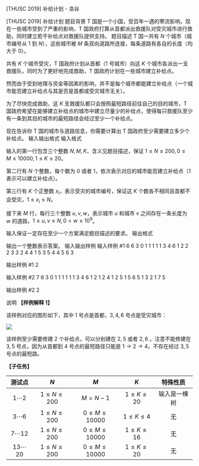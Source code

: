 



[THUSC 2019] 补给计划 - 洛谷














[THUSC 2019] 补给计划
题目背景
T 国是一个小国，受百年一遇的寒流影响，现在一些城市受到了严重的影响，T 国政府打算从首都派出救援队对受灾城市进行救助，同时建立若干补给点对救援队提供支持。
题目描述
T 国一共有 $N$ 个城市（城市编号从 $1$ 到 $N$），这些城市被 $M$ 条双向道路所连接，每条道路有各自的长度（均大于 $0$）。

共有 $K$ 个城市受灾，T 国政府计划从首都（$1$ 号城市）向这 $K$ 个城市各派出一支救援队，同时为了更好地完成救助，T 国政府计划在一些城市建立补给点。

然而由于受到地理与资金等因素的影响，并不是每个城市都能建立补给点（一个城市能否建立补给点与其是否是首都或受灾城市无关）。

为了尽快完成救助，这 $K$ 支救援队都只会按照最短路径前往自己的目的城市，T 国政府希望在能够建立补给点的城市中建立尽量少的补给点，使得每只救援队至少有一条到其目的城市的最短路径会经过至少一个补给点。

现在告诉你 T 国的城市与道路信息，你需要计算出 T 国政府至少需要建立多少个补给点。
输入输出格式
输入格式

输入的第一行包含三个整数 $N,M,K$，含义见题目描述，保证 $1 \le N \le 200, 0 \le M \le 10000, 1 \le K \le 20$。

第二行有 $N$ 个整数，每个数为 $0$ 或者 $1$，依次表示对应的城市能否建立补给点（$1$ 表示可以建立补给点）。

第三行有 $K$ 个正整数 $x_i$，表示受灾的城市编号，保证这 $K$ 个数各不相同且首都不会受灾，$1 \le x_i \le N$。

接下来 $M$ 行，每行三个整数 $u,v,w$，表示城市 $u$ 和城市 $v$ 之间存在一条长度为 $w$ 的道路，$1 \le u,v \le N, 0 < w \le 10^9$。

输入保证一定存在至少一个方案满足题目描述的要求。
输出格式

输出一个整数表示答案。
输入输出样例
输入样例 #1
6 6 3
0 1 1 1 1 1
3 4 6
1 2 2
2 3 3
2 4 4
1 5 3
5 4 4
5 6 3

输出样例 #1
2

输入样例 #2
7 6 3
0 1 1 1 1 1 1
3 4 6
1 2 1
2 4 1
2 5 1
5 6 5
1 3 2
1 7 5

输出样例 #2
2

说明
**【样例解释 1】**

该样例对应的图形如下，其中 $1$ 号点是首都，$3,4,6$ 号点是受灾城市：

![](https://cdn.luogu.com.cn/upload/image_hosting/64qspivj.png)

该样例至少需要修建 $2$ 个补给点，可以分别建在 $2,5$ 或者 $2,6$ 。注意不能修建在 $3,5$ 号点，因为从首都到 $4$ 号点的最短路径只能是 $1 \rightarrow 2 \rightarrow 4$，不存在经过 $3,5$ 号点的最短路。

**【子任务】**

| 测试点  | $N$ | $M$ | $K$ | 特殊性质 |
| :--:|:--:|:--:|:--:|:--:|
| $1\cdots 2$ | $1 \le N \le 200$ | $M=N-1$| $1 \le K \le 20$ | 输入是一棵树 |
| $3\cdots 6$ | $1 \le N \le 200$ | $0 \le M \le 10000$ | $1 \le K \le 4$ | 无 |
| $7\cdots 12$ | $1 \le N \le 200$ | $0 \le M \le 10000$ | $1 \le K \le 16$ | 无 |
| $13\cdots 20$ | $1 \le N \le 200$ | $0 \le M \le 10000$ | $1 \le K \le 20$ | 无 |






